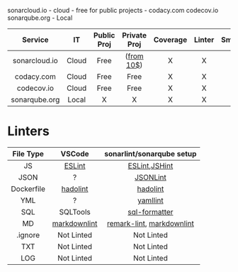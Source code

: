 sonarcloud.io - cloud - free for public projects -
codacy.com
codecov.io
sonarqube.org - Local

|    Service    |  IT   | Public Proj |                    Private Proj                    | Coverage | Linter | Smells | Bugs | Security |
| :-----------: | :---: | :---------: | :------------------------------------------------: | :------: | :----: | :----: | :--: | :------: |
| sonarcloud.io | Cloud |    Free     | ([from 10\$](https://sonarcloud.io/about/pricing)) |    X     |   X    |   X    |  X   |    X     |
|  codacy.com   | Cloud |    Free     |                        Free                        |    X     |   X    |        |      |          |
|  codecov.io   | Cloud |    Free     |                        Free                        |    X     |   X    |        |      |          |
| sonarqube.org | Local |      X      |                         X                          |    X     |   X    |   X    |  X   |    X     |

# Linters

| File Type  |                           VSCode                           |                                             sonarlint/sonarqube setup                                              |
| :--------: | :--------------------------------------------------------: | :----------------------------------------------------------------------------------------------------------------: |
|     JS     |  [ESLint](https://eslint.org/docs/user-guide/configuring)  |           [ESLint](https://eslint.org/docs/user-guide/configuring),[JSHint](https://jshint.com/install/)           |
|    JSON    |                             ?                              |                                   [JSONLint](https://github.com/zaach/jsonlint)                                    |
| Dockerfile |      [hadolint](https://github.com/hadolint/hadolint)      |                                  [hadolint](https://github.com/hadolint/hadolint)                                  |
|    YML     |                             ?                              |                                [yamllint](https://github.com/adrienverge/yamllint)                                 |
|    SQL     |                          SQLTools                          |                             [sql-formatter](https://github.com/TeamSQL/sql-formatter)                              |
|     MD     | [markdownlint](https://github.com/DavidAnson/markdownlint) | [remark-lint](https://github.com/remarkjs/remark-lint), [markdownlint](https://github.com/DavidAnson/markdownlint) |
|  .ignore   |                         Not Linted                         |                                                     Not Linted                                                     |
|    TXT     |                         Not Linted                         |                                                     Not Linted                                                     |
|    LOG     |                         Not Linted                         |                                                     Not Linted                                                     |
